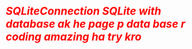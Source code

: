 <h1 style="color:red"><i> SQLiteConnection
SQLite with database ak he page p data base r coding  amazing ha try kro
